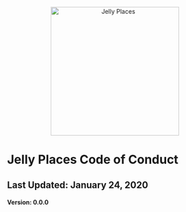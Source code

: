 <p align="center">
  <a href="https://JellyPlaces.com">
    <img alt="Jelly Places"
    src="https://blog.jellyplaces.com/assets/logo/Jelly-Places-Logo.svg"
    width="300" />
  </a>
</p>

# Jelly Places Code of Conduct

##  Last Updated: January 24, 2020

####  Version: 0.0.0
